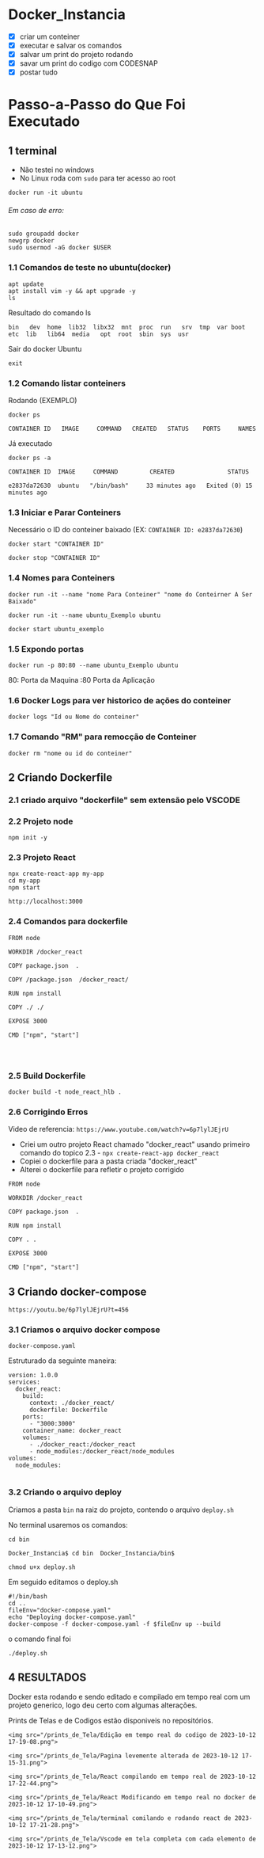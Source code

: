 # Docker_Instancia

* [X] criar um conteiner
* [X] executar e salvar os comandos
* [X] salvar um print do projeto rodando
* [X] savar um print do codigo com CODESNAP
* [X] postar tudo

# Passo-a-Passo do Que Foi Executado

## **1 terminal**

* Não testei no windows
* No Linux roda com `sudo` para ter acesso ao root

```
docker run -it ubuntu
```

###### Em caso de erro:

```terminal
sudo groupadd docker
newgrp docker
sudo usermod -aG docker $USER
```

### 1.1 Comandos de teste no ubuntu(docker)

```
apt update
apt install vim -y && apt upgrade -y
ls
```

Resultado do comando ls

`bin   dev  home  lib32  libx32  mnt  proc  run   srv  tmp  var boot  etc  lib   lib64  media   opt  root  sbin  sys  usr`

Sair do docker Ubuntu

```
exit
```

### 1.2 Comando listar conteiners

Rodando (EXEMPLO)

```
docker ps
```

`CONTAINER ID   IMAGE     COMMAND   CREATED   STATUS    PORTS     NAMES`

Já executado

```
docker ps -a
```

`CONTAINER ID  IMAGE     COMMAND         CREATED               STATUS              `

`e2837da72630  ubuntu   "/bin/bash"     33 minutes ago   Exited (0) 15 minutes ago `

### 1.3 Iniciar e Parar Conteiners

Necessário o ID do conteiner baixado (EX: `CONTAINER ID: e2837da72630`)

```
docker start "CONTAINER ID"
```

```
docker stop "CONTAINER ID"
```

### 1.4 Nomes para Conteiners

`docker run -it --name "nome Para Conteiner" "nome do Conteirner A Ser Baixado"`

```terminal
docker run -it --name ubuntu_Exemplo ubuntu
```

`docker start ubuntu_exemplo`

### 1.5 Expondo portas

```
docker run -p 80:80 --name ubuntu_Exemplo ubuntu
```

80: Porta da Maquina
:80 Porta da Aplicação

### 1.6 Docker Logs para ver historico de ações do conteiner

`docker logs "Id ou Nome do conteiner"`

### 1.7 Comando "RM" para remocção de Conteiner

```
docker rm "nome ou id do conteiner"
```

## 2 Criando Dockerfile

### 2.1 criado arquivo "dockerfile" sem extensão pelo VSCODE

### 2.2 Projeto node

```
npm init -y
```

### 2.3 Projeto React

```
npx create-react-app my-app
cd my-app
npm start
```

`http://localhost:3000`

### 2.4 Comandos para dockerfile

```
FROM node

WORKDIR /docker_react

COPY package.json  .

COPY /package.json  /docker_react/

RUN npm install

COPY ./ ./

EXPOSE 3000

CMD ["npm", "start"]




```

### 2.5 Build Dockerfile

```
docker build -t node_react_hlb .
```

### 2.6 Corrigindo Erros

Video de referencia: `https://www.youtube.com/watch?v=6p7lylJEjrU`

* Criei um outro projeto React chamado "docker_react" usando primeiro comando do topico 2.3 - `npx create-react-app docker_react`
* Copiei o dockerfile para a pasta criada "docker_react"
* Alterei o dockerfile para refletir o projeto corrigido

```
FROM node

WORKDIR /docker_react

COPY package.json  .

RUN npm install

COPY . .

EXPOSE 3000

CMD ["npm", "start"]
```

## 3 Criando docker-compose

`https://youtu.be/6p7lylJEjrU?t=456`

### 3.1 Criamos o arquivo docker compose

`docker-compose.yaml`

Estruturado da seguinte maneira:

```
version: 1.0.0
services:
  docker_react:
    build: 
      context: ./docker_react/
      dockerfile: Dockerfile
    ports:
      - "3000:3000"
    container_name: docker_react
    volumes:
      - ./docker_react:/docker_react
      - node_modules:/docker_react/node_modules
volumes:
  node_modules:


```

### 3.2 Criando o arquivo deploy

Criamos a pasta `bin` na raiz do projeto, contendo o arquivo `deploy.sh`

No terminal usaremos os comandos:

```
cd bin
```

`Docker_Instancia$ cd bin  Docker_Instancia/bin$  `

```
chmod u+x deploy.sh
```

Em seguido editamos o deploy.sh

```
#!/bin/bash
cd ..
fileEnv="docker-compose.yaml"
echo "Deploying docker-compose.yaml"
docker-compose -f docker-compose.yaml -f $fileEnv up --build

```

o comando final foi

```
./deploy.sh
```

## 4 RESULTADOS

Docker esta rodando e sendo editado e compilado em tempo real com um projeto generico, logo deu certo com algumas alterações.

Prints de Telas e de Codigos estão disponiveis no repositórios.

`<img src="/prints_de_Tela/Edição em tempo real do codigo de 2023-10-12 17-19-08.png">`

`<img src="/prints_de_Tela/Pagina levemente alterada de 2023-10-12 17-15-31.png">`

`<img src="/prints_de_Tela/React compilando em tempo real de 2023-10-12 17-22-44.png">`

`<img src="/prints_de_Tela/React Modificando em tempo real no docker de 2023-10-12 17-10-49.png">`

`<img src="/prints_de_Tela/terminal comilando e rodando react de 2023-10-12 17-21-28.png">`

`<img src="/prints_de_Tela/Vscode em tela completa com cada elemento de 2023-10-12 17-13-12.png">`
